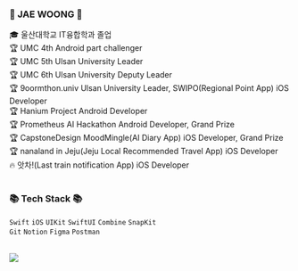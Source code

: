 <div>
	<h3>👋 JAE WOONG 👋 </h3>
	

  🎓 울산대학교 IT융합학과 졸업  
  🏆 UMC 4th Android part challenger <br>
  🏆 UMC 5th Ulsan University Leader <br>
  🏆 UMC 6th Ulsan University Deputy Leader <br>
  🏆 9oormthon.univ Ulsan University Leader, SWIPO(Regional Point App) iOS Developer<br>
  🏆 Hanium Project Android Developer <br>
  🏆 Prometheus AI Hackathon Android Developer, Grand Prize <br>
  🏆 CapstoneDesign MoodMingle(AI Diary App) iOS Developer, Grand Prize <br>
  🏆 nanaland in Jeju(Jeju Local Recommended Travel App) iOS Developer <br>
  🔥 앗차!(Last train notification App) iOS Developer <br>
  <br>
</div>


<div>
<h3>📚 Tech Stack 📚</h3>
<p>
    <code>Swift</code>
    <code>iOS</code>
    <code>UIKit</code>
    <code>SwiftUI</code>
    <code>Combine</code>
    <code>SnapKit</code>
    <br>
    <code>Git</code>
    <code>Notion</code>
    <code>Figma</code>
    <code>Postman</code>
  </p>

</div>

<br>

<div>
<img src="http://mazassumnida.wtf/api/v2/generate_badge?boj=wo_olnd">	
<!-- <img src="http://mazandi.herokuapp.com/api?handle=wo_olnd&theme=warm"/> -->
</div>


